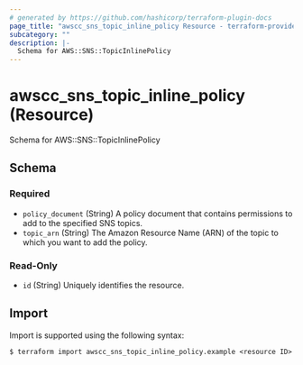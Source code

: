 ```yaml
---
# generated by https://github.com/hashicorp/terraform-plugin-docs
page_title: "awscc_sns_topic_inline_policy Resource - terraform-provider-awscc"
subcategory: ""
description: |-
  Schema for AWS::SNS::TopicInlinePolicy
---
```


# awscc_sns_topic_inline_policy (Resource)

Schema for AWS::SNS::TopicInlinePolicy



<!-- schema generated by tfplugindocs -->
## Schema

### Required

- `policy_document` (String) A policy document that contains permissions to add to the specified SNS topics.
- `topic_arn` (String) The Amazon Resource Name (ARN) of the topic to which you want to add the policy.

### Read-Only

- `id` (String) Uniquely identifies the resource.

## Import

Import is supported using the following syntax:

```shell
$ terraform import awscc_sns_topic_inline_policy.example <resource ID>
```
